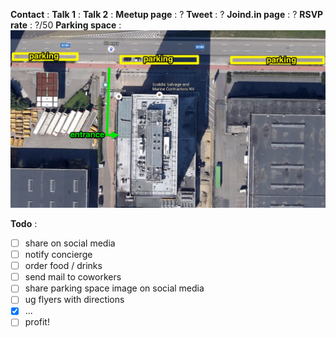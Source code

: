 **Contact** :
**Talk 1** :
**Talk 2** :
**Meetup page** : ?
**Tweet** : ?
**Joind.in page** : ?
**RSVP rate** : ?/50
**Parking space** :
![Parking space](https://raw.githubusercontent.com/nucleus-be/office-meetups/master/parking_space.png)

**Todo** :
- [ ] share on social media
- [ ] notify concierge
- [ ] order food / drinks
- [ ] send mail to coworkers
- [ ] share parking space image on social media
- [ ] ug flyers with directions
- [x] ...
- [ ] profit!
